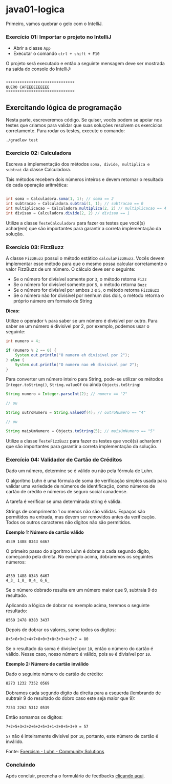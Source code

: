 # java01-logica

Primeiro, vamos quebrar o gelo com o IntelliJ.

### Exercício 01: Importar o projeto no IntelliJ

- Abrir a classe `App`
- Executar o comando `ctrl + shift + F10`

O projeto será executado e então a seguinte mensagem deve ser mostrada na saída do console do IntelliJ:

```

******************************
QUERO CAFEEEEEEEEEE
******************************

```

## Exercitando lógica de programação

Nesta parte, escreveremos código. Se quiser, vocês podem se apoiar nos testes que criamos para validar que suas soluções resolvem os exercícios corretamente. Para rodar os testes, execute o comando:

```
./gradlew test

```

### Exercício 02: Calculadora

Escreva a implementação dos métodos `soma, divide, multiplica e subtrai` da classe Calculadora. 

Tais métodos recebem dois números inteiros e devem retornar o resultado de cada operação aritmética:

```java

int soma = Calculadora.soma(1, 1); // soma == 2
int subtracao = Calculadora.subtrai(1, 1); // subtracao == 0
int multiplicacao = Calculadora.multiplica(2, 2) // multiplicacao == 4
int divisao = Calculadora.divide(2, 2) // divisao == 1

```

Utilize a classe `TesteCalculadora` para fazer os testes que você(s) achar(em) que são importantes para garantir a 
correta implementação da solução.


### Exercício 03: FizzBuzz

A classe `FizzBuzz` possui o método estático `calculaFizzBuzz`. Vocês devem implementar esse método para que o mesmo 
possa calcular corretamente o valor FizzBuzz de um número. O cálculo deve ser o seguinte:

- Se o número for divisível somente por `3`, o método retorna `Fizz`
- Se o número for divisível somente por `5`, o método retorna `Buzz`
- Se o número for divisível por ambos `3` e `5`, o método retorna `FizzBuzz`
- Se o número não for divisível por nenhum dos dois, o método retorna o próprio número em formato de String

__Dicas:__

Utilize o operador `%` para saber se um número é divisível por outro. Para saber se um número é divisível por 2, por 
exemplo, podemos usar o seguinte:

```java
int numero = 4;

if (numero % 2 == 0) {
    System.out.println("O numero eh divisivel por 2");
} else {
    System.out.println("O numero nao eh divisivel por 2");
}
```

Para converter um número inteiro para String, pode-se utilizar os métodos `Integer.toString()`, 
`String.valueOf` ou ainda `Objects.toString`:

```java
String numero = Integer.parseInt(2); // numero == "2"

// ou

String outroNumero = String.valueOf(4); // outroNumero == "4"

// ou

String maisUmNumero = Objects.toString(5); // maisUmNumero == "5"

```

Utilize a classe `TesteFizzBuzz` para fazer os testes que você(s) achar(em) que são importantes para garantir a 
correta implementação da solução.


### Exercício 04: Validador de Cartão de Créditos

Dado um número, determine se é válido ou não pela fórmula de Luhn.

O algoritmo Luhn é uma fórmula de soma de verificação simples usada para validar uma variedade de números de identificação, como números de cartão de crédito e números de seguro social canadense.

A tarefa é verificar se uma determinada string é válida.

Strings de comprimento 1 ou menos não são válidas. Espaços são permitidos na entrada, mas devem ser removidos antes da verificação. Todos os outros caracteres não dígitos não são permitidos.

__Exemplo 1: Número de cartão válido__

```
4539 1488 0343 6467
```

O primeiro passo do algoritmo Luhn é dobrar a cada segundo dígito, começando pela direita. No exemplo acima, 
dobraremos os seguintes números:

```

4539 1488 0343 6467
4_3_ 1_8_ 0_4_ 6_6_
```

Se o número dobrado resulta em um número maior que 9, subtraia 9 do resultado. 

Aplicando a lógica de dobrar no exemplo acima, teremos o seguinte resultado:

```
8569 2478 0383 3437
```

Depois de dobrar os valores, some todos os digitos:

```
8+5+6+9+2+4+7+8+0+3+8+3+3+4+3+7 = 80
```

Se o resultado da soma é divisível por `10`, então o número do cartão é válido. 
Nesse caso, nosso número é válido, pois `80` é divisível por `10`.

__Exemplo 2: Número de cartão inválido__

Dado o seguinte número de cartão de crédito:

```
8273 1232 7352 0569
```

Dobramos cada segundo dígito da direita para a esquerda (lembrando de subtrair 9 do resultado do 
dobro caso este seja maior que 9):

```
7253 2262 5312 0539
```

Então somamos os dígitos:

```
7+2+5+3+2+2+6+2+5+3+1+2+0+5+3+9 = 57
```

`57` não é inteiramente divisível por `10`, portanto, este número de cartão é inválido.

Fonte: [Exercism - Luhn - Community Solutions](https://exercism.io/tracks/java/exercises/luhn/solutions/15fc773616df4d46ae2e6439c37e2f21)


### Concluindo

Após concluir, preencha o formulário de feedbacks [clicando
aqui](https://docs.google.com/forms/d/e/1FAIpQLSfKYgYepw9weBvga-jLeyzrOmy_erFNQzqBbehU-ioQNmTbPw/viewform?usp=sf_link).
